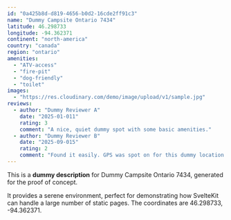 ```yaml
---
id: "0a425b8d-d819-4656-b0d2-16cde2ff91c3"
name: "Dummy Campsite Ontario 7434"
latitude: 46.298733
longitude: -94.362371
continent: "north-america"
country: "canada"
region: "ontario"
amenities:
  - "ATV-access"
  - "fire-pit"
  - "dog-friendly"
  - "toilet"
images:
  - "https://res.cloudinary.com/demo/image/upload/v1/sample.jpg"
reviews:
  - author: "Dummy Reviewer A"
    date: "2025-01-011"
    rating: 3
    comment: "A nice, quiet dummy spot with some basic amenities."
  - author: "Dummy Reviewer B"
    date: "2025-09-015"
    rating: 2
    comment: "Found it easily. GPS was spot on for this dummy location."
---
```


This is a **dummy description** for Dummy Campsite Ontario 7434, generated for the proof of concept.

It provides a serene environment, perfect for demonstrating how SvelteKit can handle a large number of static pages. The coordinates are 46.298733, -94.362371.
